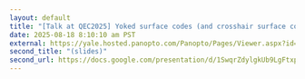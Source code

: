 ```yaml
---
layout: default
title: "[Talk at QEC2025] Yoked surface codes (and crosshair surface codes)"
date: 2025-08-18 8:10:10 am PST
external: https://yale.hosted.panopto.com/Panopto/Pages/Viewer.aspx?id=423a1d0e-42cd-4fa4-9ae8-b33000f2acf0&start=3740
second_title: "(slides)"
second_url: https://docs.google.com/presentation/d/1SwqrZdylgkUb9LgFtxpAlcpOwIl1Ja4CTFi3hVTxCro/edit
---
```


